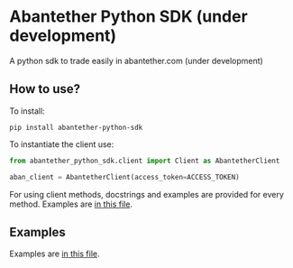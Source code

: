# Abantether Python SDK (under development)
A python sdk to trade easily in abantether.com (under development)

## How to use?
To install:

```shell
pip install abantether-python-sdk
```

To instantiate the client use:

```python
from abantether_python_sdk.client import Client as AbantetherClient

aban_client = AbantetherClient(access_token=ACCESS_TOKEN)
```

For using client methods, docstrings and examples are provided for every method. Examples are [in this file](./abantether/examples.py).

## Examples

Examples are [in this file](./abantether/examples.py).
